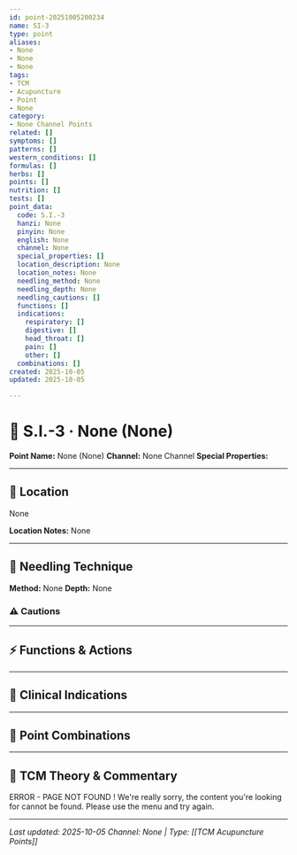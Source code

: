 ```yaml
---
id: point-20251005200234
name: SI-3
type: point
aliases:
- None
- None
- None
tags:
- TCM
- Acupuncture
- Point
- None
category:
- None Channel Points
related: []
symptoms: []
patterns: []
western_conditions: []
formulas: []
herbs: []
points: []
nutrition: []
tests: []
point_data:
  code: S.I.-3
  hanzi: None
  pinyin: None
  english: None
  channel: None
  special_properties: []
  location_description: None
  location_notes: None
  needling_method: None
  needling_depth: None
  needling_cautions: []
  functions: []
  indications:
    respiratory: []
    digestive: []
    head_throat: []
    pain: []
    other: []
  combinations: []
created: 2025-10-05
updated: 2025-10-05

---
```


# 📍 S.I.-3 · None (None)

**Point Name:** None (None)
**Channel:** None Channel
**Special Properties:** 

---

## 📍 Location

None

**Location Notes:**
None

---

## 🔧 Needling Technique

**Method:** None
**Depth:** None

### ⚠️ Cautions

---

## ⚡ Functions & Actions

---

## 🎯 Clinical Indications

---

## 🔗 Point Combinations

---

## 🧬 TCM Theory & Commentary

ERROR - PAGE NOT FOUND ! We're really sorry, the content you're looking for cannot be found. Please use the menu and try again.

---

*Last updated: 2025-10-05*
*Channel: None | Type: [[TCM Acupuncture Points]]*
